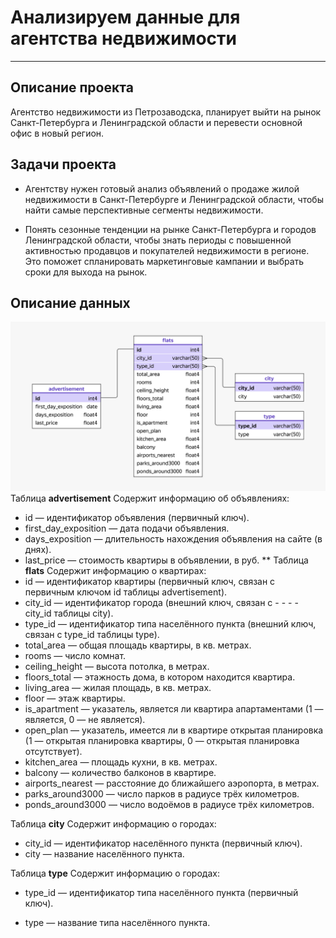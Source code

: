 # Анализируем данные для агентства недвижимости
----------------------------------------------
## Описание проекта
Агентство недвижимости из Петрозаводска, планирует выйти на рынок Санкт-Петербурга и Ленинградской области и 
перевести основной офис в новый регион.
## Задачи проекта
- Агентству нужен готовый анализ объявлений о продаже жилой недвижимости в Санкт-Петербурге и Ленинградской области, 
чтобы найти самые перспективные сегменты недвижимости.

- Понять сезонные тенденции на рынке Санкт-Петербурга и городов Ленинградской области, чтобы знать периоды с повышенной активностью продавцов и покупателей недвижимости в регионе. Это поможет спланировать маркетинговые кампании и выбрать сроки для выхода на рынок.
## Описание данных
![ER_chart](https://github.com/dalv119/Data_Analist/blob/main/Real_estate/ER_chart_Real_estate.png)
Таблица **advertisement**
Содержит информацию об объявлениях:
- id — идентификатор объявления (первичный ключ).
- first_day_exposition — дата подачи объявления.
- days_exposition — длительность нахождения объявления на сайте (в днях).
- last_price — стоимость квартиры в объявлении, в руб.
**
Таблица **flats**
Содержит информацию о квартирах:
- id — идентификатор квартиры (первичный ключ, связан с первичным ключом id таблицы advertisement).
- city_id — идентификатор города (внешний ключ, связан с - - - - city_id таблицы city).
- type_id — идентификатор типа населённого пункта (внешний ключ, связан с type_id таблицы type).
- total_area — общая площадь квартиры, в кв. метрах.
- rooms — число комнат.
- ceiling_height — высота потолка, в метрах.
- floors_total — этажность дома, в котором находится квартира.
- living_area — жилая площадь, в кв. метрах.
- floor — этаж квартиры.
- is_apartment — указатель, является ли квартира апартаментами (1 — является, 0 — не является).
- open_plan — указатель, имеется ли в квартире открытая планировка (1 — открытая планировка квартиры, 0 — открытая планировка отсутствует).
- kitchen_area — площадь кухни, в кв. метрах.
- balcony — количество балконов в квартире.
- airports_nearest — расстояние до ближайшего аэропорта, в метрах.
- parks_around3000 — число парков в радиусе трёх километров.
- ponds_around3000 — число водоёмов в радиусе трёх километров.

Таблица **city**
Содержит информацию о городах:
- city_id — идентификатор населённого пункта (первичный ключ).
- city — название населённого пункта.

Таблица **type**
Содержит информацию о городах:
- type_id — идентификатор типа населённого пункта (первичный ключ).

- type — название типа населённого пункта.
